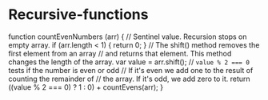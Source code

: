 # Recursive-functions

function countEvenNumbers (arr) {
 // Sentinel value. Recursion stops on empty array.
 if (arr.length < 1) {
 return 0;
 }
 // The shift() method removes the first element from an array
 // and returns that element. This method changes the length of the array.
 var value = arr.shift();
 // `value % 2 === 0` tests if the number is even or odd
 // If it's even we add one to the result of counting the remainder of
 // the array. If it's odd, we add zero to it.
 return ((value % 2 === 0) ? 1 : 0) + countEvens(arr);
}
